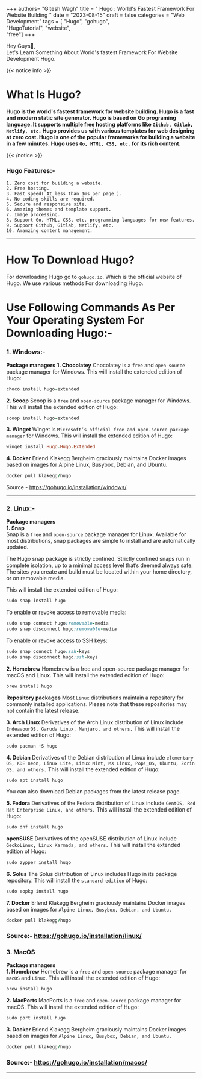 +++
authors= "Gitesh Wagh"
title = " Hugo : World's Fastest Framework For Website Building " 
date = "2023-08-15" 
draft = false
categories = "Web Development" 
tags = [ "Hugo", 
    "gohugo",  
    "HugoTutorial", 
    "website",  
    "free"]
+++

Hey Guys👋,                                                                            
Let's Learn Something About World's fastest Framework For Website Development Hugo.

{{< notice info >}}
# **What Is Hugo?**                                                                       

**Hugo is the world's fastest framework for website building. Hugo is a fast and modern static site generator. Hugo is based on Go programing language. It supports multiple free hosting platforms like `Github, Gitlab, Netlify, etc.` Hugo provides us with various templates for web designing at zero cost. Hugo is one of the popular frameworks for building a website in a few minutes. Hugo uses `Go, HTML, CSS, etc.` for its rich content.**

{{< /notice >}}
### Hugo Features:-
```
1. Zero cost for building a website.
2. Free hosting.
3. Fast speed( At less than 1ms per page ).
4. No coding skills are required.
5. Secure and responsive site.
6. Amazing themes and template support.
7. Image processing.
8. Support Go, HTML, CSS, etc. programming languages for new features.
9. Support Github, Gitlab, Netlify, etc.
10. Amamzing content management.
```

************************
# How To Download Hugo?
For downloading Hugo go to `gohugo.io`. Which is the official website of Hugo. We use various methods For downloading Hugo.

# Use Following Commands As Per Your Operating System For Downloading Hugo:-

### 1. Windows:-
**Package managers** 
**1. Chocolatey** 
Chocolatey is a `free` and `open-source` package manager for Windows. This will install the extended edition of Hugo:
```ruby
choco install hugo-extended
```
**2. Scoop** 
Scoop is a `free` and `open-source` package manager for Windows. This will install the extended edition of Hugo:
```ruby
scoop install hugo-extended
```
**3. Winget** 
Winget is `Microsoft’s official free and open-source package manager` for Windows. This will install the extended edition of Hugo:
```ruby
winget install Hugo.Hugo.Extended
```
**4. Docker** 
Erlend Klakegg Bergheim graciously maintains Docker images based on images for Alpine Linux, Busybox, Debian, and Ubuntu.
```ruby
docker pull klakegg/hugo
```

Source - https://gohugo.io/installation/windows/ 


***************************
### 2. Linux:-

**Package managers**                                                                            
**1. Snap**                                                                                      
Snap is a `free` and `open-source` package manager for Linux. Available for most distributions, snap packages are simple to install and are automatically updated.

The Hugo snap package is strictly confined. Strictly confined snaps run in complete isolation, up to a minimal access level that’s deemed always safe. The sites you create and build must be located within your home directory, or on removable media.

This will install the extended edition of Hugo:
```ruby
sudo snap install hugo
```
To enable or revoke access to removable media:
```ruby
sudo snap connect hugo:removable-media
sudo snap disconnect hugo:removable-media
```
To enable or revoke access to SSH keys:
```ruby
sudo snap connect hugo:ssh-keys
sudo snap disconnect hugo:ssh-keys
```
**2. Homebrew** 
Homebrew is a free and open-source package manager for macOS and Linux. This will install the extended edition of Hugo:
```ruby
brew install hugo
```
**Repository packages** 
Most `Linux` distributions maintain a repository for commonly installed applications. Please note that these repositories may not contain the latest release.

**3. Arch Linux** 
Derivatives of the Arch Linux distribution of Linux include `EndeavourOS, Garuda Linux, Manjaro, and others.` This will install the extended edition of Hugo:
```ruby
sudo pacman -S hugo
```
**4. Debian** 
Derivatives of the Debian distribution of Linux include `elementary OS, KDE neon, Linux Lite, Linux Mint, MX Linux, Pop!_OS, Ubuntu, Zorin OS, and others.` This will install the extended edition of Hugo:
```ruby
sudo apt install hugo
```
You can also download Debian packages from the latest release page.

**5. Fedora** 
Derivatives of the Fedora distribution of Linux include `CentOS, Red Hat Enterprise Linux, and others.` This will install the extended edition of Hugo:
```ruby
sudo dnf install hugo
```
**openSUSE** 
Derivatives of the openSUSE distribution of Linux include `GeckoLinux, Linux Karmada, and others.` This will install the extended edition of Hugo:
```ruby
sudo zypper install hugo
```
**6. Solus** 
The Solus distribution of Linux includes Hugo in its package repository. This will install the `standard edition` of Hugo:
```ruby
sudo eopkg install hugo
```
**7. Docker** 
Erlend Klakegg Bergheim graciously maintains Docker images based on images for `Alpine Linux, Busybox, Debian, and Ubuntu.`
```ruby
docker pull klakegg/hugo
```
### Source:- https://gohugo.io/installation/linux/

### 3. MacOS
**Package managers**                                                                           
**1. Homebrew** 
Homebrew is a `free` and `open-source` package manager for `macOS` and `Linux`. This will install the extended edition of Hugo:
```ruby
brew install hugo
```
**2. MacPorts** 
MacPorts is a `free` and `open-source` package manager for macOS. This will install the extended edition of Hugo:
```ruby
sudo port install hugo
```
**3. Docker** 
Erlend Klakegg Bergheim graciously maintains Docker images based on images for `Alpine Linux, Busybox, Debian, and Ubuntu.`
```ruby
docker pull klakegg/hugo
```

### Source:- https://gohugo.io/installation/macos/
************************

